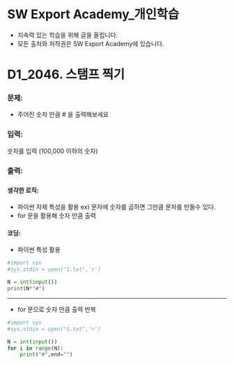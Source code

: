 # SW Export Academy_개인학습

- 지속력 있는 학습을 위해 글을 올립니다.
- 모든 출처와 저작권은 SW Export Academy에 있습니다.

[^출처]: https://www.swexpertacademy.com/





# D1_2046. 스탬프 찍기

### 문제:

- 주어진 숫자 만큼 # 을 출력해보세요



### 입력:

숫자를 입력 (100,000 이하의 숫자)



### 출력:

###



#### 생각한 로직:

- 파이썬 자체 특성을 활용 ex) 문자에 숫자를 곱하면 그만큼 문자를 만들수 있다.
- for 문을 활용해 숫자 만큼 출력



#### 코딩:

- 파이썬 특성 활용

```python
#import sys
#sys.stdin = open("1.txt",'r')

N = int(input())
print(N*"#")
```

---

- for 문으로 숫자 만큼 출력 반복

```python
#import sys
#sys.stdin = open("1.txt",'r')

N = int(input())
for i in range(N):
    print("#",end="")
```

